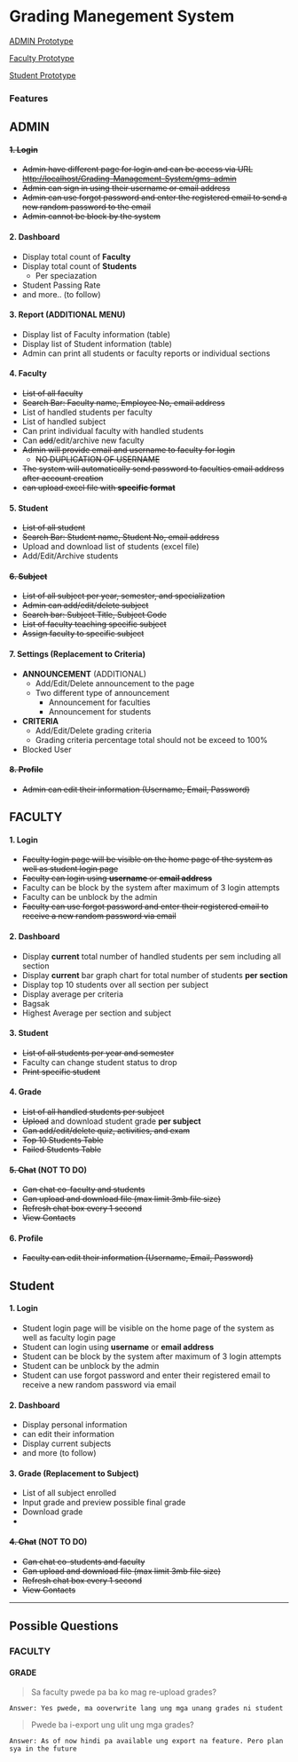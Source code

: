 # Grading Manegement System

[ADMIN Prototype](https://www.canva.com/design/DAFCEEyCcrQ/672SjYj7Klssa7LMEWNzZA/edit#)

[Faculty Prototype](https://www.canva.com/design/DAFB99XhFqo/U8Zw-RffFNYc748Dzy1o8g/edit?utm_content=DAFB99XhFqo&utm_campaign=designshare&utm_medium=link2&utm_source=sharebutton#)

[Student Prototype](https://www.canva.com/design/DAFCDf8idHE/xofDxLTk7EwPfY73NEkBZw/edit?utm_content=DAFCDf8idHE&utm_campaign=designshare&utm_medium=link2&utm_source=sharebutton)

### Features

## ADMIN

#### ~~1. Login~~

- ~~Admin have different page for login and can be access via URL <http://localhost/Grading-Management-System/gms-admin>~~
- ~~Admin can sign in using their username or email address~~
- ~~Admin can use forgot password and enter the registered email to send a new random password to the email~~
- ~~Admin cannot be block by the system~~

#### 2. Dashboard

- Display total count of __Faculty__
- Display total count of __Students__
  - Per speciazation
- Student Passing Rate
- and more.. (to follow)

#### 3. Report (ADDITIONAL MENU)

- Display list of Faculty information (table)
- Display list of Student information (table)
- Admin can print all students or faculty reports or individual sections

#### 4. Faculty

- ~~List of all faculty~~
- ~~Search Bar: Faculty name, Employee No, email address~~
- List of handled students per faculty
- List of handled subject
- Can print individual faculty with handled students
- Can ~~add~~/edit/archive new faculty
- ~~Admin will provide email and username to faculty for login~~
  - ~~NO DUPLICATION OF USERNAME~~
- ~~The system will automatically send password to faculties email address after account creation~~
- ~~can upload excel file with __specific format__~~

#### 5. Student

- ~~List of all student~~
- ~~Search Bar: Student name, Student No, email address~~
- Upload and download list of students (excel file)
- Add/Edit/Archive students

#### ~~6. Subject~~

- ~~List of all subject per year, semester, and specialization~~
- ~~Admin can add/edit/delete subject~~
- ~~Search bar: Subject Title, Subject Code~~
- ~~List of faculty teaching specific subject~~
- ~~Assign faculty to specific subject~~

#### 7. Settings (Replacement to Criteria)

- __ANNOUNCEMENT__ (ADDITIONAL)
  - Add/Edit/Delete announcement to the page
  - Two different type of announcement
    - Announcement for faculties
    - Announcement for students
- __CRITERIA__
  - Add/Edit/Delete grading criteria
  - Grading criteria percentage total should not be exceed to 100%
- Blocked User

#### ~~8. Profile~~

- ~~Admin can edit their information (Username, Email, Password)~~

## FACULTY

#### 1. Login

- ~~Faculty login page will be visible on the home page of the system as well as student login page~~
- ~~Faculty can login using __username__ or __email address__~~
- Faculty can be block by the system after maximum of 3 login attempts
- Faculty can be unblock by the admin
- ~~Faculty can use forgot password and enter their registered email to receive a new random password via email~~

#### 2. Dashboard

- Display __current__ total number of handled students per sem including all section
- Display __current__ bar graph chart for total number of students __per section__
- Display top 10 students over all section per subject
- Display average per criteria
- Bagsak
- Highest Average per section and subject
    
#### 3. Student

- ~~List of all students per year and semester~~
- Faculty can change student status to drop
- ~~Print specific student~~

#### 4. Grade

- ~~List of all handled students per subject~~
- ~~Upload~~ and download student grade __per subject__
- ~~Can add/edit/delete quiz, activities, and exam~~
- ~~Top 10 Students Table~~
- ~~Failed Students Table~~ 

#### ~~5. Chat~~ (NOT TO DO)

- ~~Can chat co-faculty and students~~
- ~~Can upload and download file (max limit 3mb file size)~~
- ~~Refresh chat box every 1 second~~
- ~~View Contacts~~

#### 6. Profile

- ~~Faculty can edit their information (Username, Email, Password)~~

## Student

#### 1. Login

- Student login page will be visible on the home page of the system as well as faculty login page
- Student can login using __username__ or __email address__
- Student can be block by the system after maximum of 3 login attempts
- Student can be unblock by the admin
- Student can use forgot password and enter their registered email to receive a new random password via email

#### 2. Dashboard

- Display personal information
- can edit their information
- Display current subjects
- and more (to follow)

#### 3. Grade (Replacement to Subject)

- List of all subject enrolled
- Input grade and preview possible final grade
- Download grade
-

#### ~~4. Chat~~ (NOT TO DO)

- ~~Can chat co-students and faculty~~
- ~~Can upload and download file (max limit 3mb file size)~~
- ~~Refresh chat box every 1 second~~
- ~~View Contacts~~

---

## Possible Questions

### FACULTY

#### GRADE

> Sa faculty pwede pa ba ko mag re-upload grades?

    Answer: Yes pwede, ma ooverwrite lang ung mga unang grades ni student

> Pwede ba i-export ung ulit ung mga grades?

    Answer: As of now hindi pa available ung export na feature. Pero plan sya in the future
